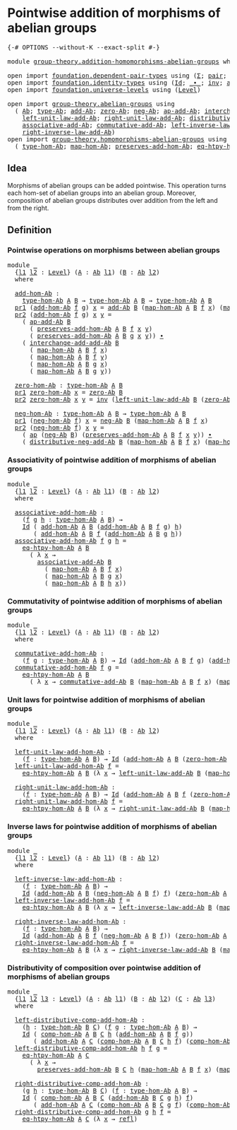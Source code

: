 # Pointwise addition of morphisms of abelian groups

<pre class="Agda"><a id="62" class="Symbol">{-#</a> <a id="66" class="Keyword">OPTIONS</a> <a id="74" class="Pragma">--without-K</a> <a id="86" class="Pragma">--exact-split</a> <a id="100" class="Symbol">#-}</a>

<a id="105" class="Keyword">module</a> <a id="112" href="group-theory.addition-homomorphisms-abelian-groups.html" class="Module">group-theory.addition-homomorphisms-abelian-groups</a> <a id="163" class="Keyword">where</a>

<a id="170" class="Keyword">open</a> <a id="175" class="Keyword">import</a> <a id="182" href="foundation.dependent-pair-types.html" class="Module">foundation.dependent-pair-types</a> <a id="214" class="Keyword">using</a> <a id="220" class="Symbol">(</a><a id="221" href="foundation-core.dependent-pair-types.html#502" class="Record">Σ</a><a id="222" class="Symbol">;</a> <a id="224" href="foundation-core.dependent-pair-types.html#575" class="InductiveConstructor">pair</a><a id="228" class="Symbol">;</a> <a id="230" href="foundation-core.dependent-pair-types.html#592" class="Field">pr1</a><a id="233" class="Symbol">;</a> <a id="235" href="foundation-core.dependent-pair-types.html#604" class="Field">pr2</a><a id="238" class="Symbol">)</a>
<a id="240" class="Keyword">open</a> <a id="245" class="Keyword">import</a> <a id="252" href="foundation.identity-types.html" class="Module">foundation.identity-types</a> <a id="278" class="Keyword">using</a> <a id="284" class="Symbol">(</a><a id="285" href="foundation-core.identity-types.html#1754" class="Datatype">Id</a><a id="287" class="Symbol">;</a> <a id="289" href="foundation-core.identity-types.html#2412" class="Function Operator">_∙_</a><a id="292" class="Symbol">;</a> <a id="294" href="foundation-core.identity-types.html#2716" class="Function">inv</a><a id="297" class="Symbol">;</a> <a id="299" href="foundation-core.identity-types.html#3990" class="Function">ap</a><a id="301" class="Symbol">;</a> <a id="303" href="foundation-core.identity-types.html#1807" class="InductiveConstructor">refl</a><a id="307" class="Symbol">)</a>
<a id="309" class="Keyword">open</a> <a id="314" class="Keyword">import</a> <a id="321" href="foundation.universe-levels.html" class="Module">foundation.universe-levels</a> <a id="348" class="Keyword">using</a> <a id="354" class="Symbol">(</a><a id="355" href="Agda.Primitive.html#597" class="Postulate">Level</a><a id="360" class="Symbol">)</a>

<a id="363" class="Keyword">open</a> <a id="368" class="Keyword">import</a> <a id="375" href="group-theory.abelian-groups.html" class="Module">group-theory.abelian-groups</a> <a id="403" class="Keyword">using</a>
  <a id="411" class="Symbol">(</a> <a id="413" href="group-theory.abelian-groups.html#2463" class="Function">Ab</a><a id="415" class="Symbol">;</a> <a id="417" href="group-theory.abelian-groups.html#2677" class="Function">type-Ab</a><a id="424" class="Symbol">;</a> <a id="426" href="group-theory.abelian-groups.html#3024" class="Function">add-Ab</a><a id="432" class="Symbol">;</a> <a id="434" href="group-theory.abelian-groups.html#3934" class="Function">zero-Ab</a><a id="441" class="Symbol">;</a> <a id="443" href="group-theory.abelian-groups.html#4572" class="Function">neg-Ab</a><a id="449" class="Symbol">;</a> <a id="451" href="group-theory.abelian-groups.html#3237" class="Function">ap-add-Ab</a><a id="460" class="Symbol">;</a> <a id="462" href="group-theory.abelian-groups.html#5153" class="Function">interchange-add-add-Ab</a><a id="484" class="Symbol">;</a>
    <a id="490" href="group-theory.abelian-groups.html#4108" class="Function">left-unit-law-add-Ab</a><a id="510" class="Symbol">;</a> <a id="512" href="group-theory.abelian-groups.html#4267" class="Function">right-unit-law-add-Ab</a><a id="533" class="Symbol">;</a> <a id="535" href="group-theory.abelian-groups.html#5467" class="Function">distributive-neg-add-Ab</a><a id="558" class="Symbol">;</a>
    <a id="564" href="group-theory.abelian-groups.html#3409" class="Function">associative-add-Ab</a><a id="582" class="Symbol">;</a> <a id="584" href="group-theory.abelian-groups.html#5022" class="Function">commutative-add-Ab</a><a id="602" class="Symbol">;</a> <a id="604" href="group-theory.abelian-groups.html#4665" class="Function">left-inverse-law-add-Ab</a><a id="627" class="Symbol">;</a>
    <a id="633" href="group-theory.abelian-groups.html#4842" class="Function">right-inverse-law-add-Ab</a><a id="657" class="Symbol">)</a>
<a id="659" class="Keyword">open</a> <a id="664" class="Keyword">import</a> <a id="671" href="group-theory.homomorphisms-abelian-groups.html" class="Module">group-theory.homomorphisms-abelian-groups</a> <a id="713" class="Keyword">using</a>
  <a id="721" class="Symbol">(</a> <a id="723" href="group-theory.homomorphisms-abelian-groups.html#1788" class="Function">type-hom-Ab</a><a id="734" class="Symbol">;</a> <a id="736" href="group-theory.homomorphisms-abelian-groups.html#1875" class="Function">map-hom-Ab</a><a id="746" class="Symbol">;</a> <a id="748" href="group-theory.homomorphisms-abelian-groups.html#1982" class="Function">preserves-add-hom-Ab</a><a id="768" class="Symbol">;</a> <a id="770" href="group-theory.homomorphisms-abelian-groups.html#3737" class="Function">eq-htpy-hom-Ab</a><a id="784" class="Symbol">;</a> <a id="786" href="group-theory.homomorphisms-abelian-groups.html#4326" class="Function">comp-hom-Ab</a><a id="797" class="Symbol">)</a>
</pre>
## Idea

Morphisms of abelian groups can be added pointwise. This operation turns each hom-set of abelian groups into an abelian group. Moreover, composition of abelian groups distributes over addition from the left and from the right.

## Definition

### Pointwise operations on morphisms between abelian groups

<pre class="Agda"><a id="1126" class="Keyword">module</a> <a id="1133" href="group-theory.addition-homomorphisms-abelian-groups.html#1133" class="Module">_</a>
  <a id="1137" class="Symbol">{</a><a id="1138" href="group-theory.addition-homomorphisms-abelian-groups.html#1138" class="Bound">l1</a> <a id="1141" href="group-theory.addition-homomorphisms-abelian-groups.html#1141" class="Bound">l2</a> <a id="1144" class="Symbol">:</a> <a id="1146" href="Agda.Primitive.html#597" class="Postulate">Level</a><a id="1151" class="Symbol">}</a> <a id="1153" class="Symbol">(</a><a id="1154" href="group-theory.addition-homomorphisms-abelian-groups.html#1154" class="Bound">A</a> <a id="1156" class="Symbol">:</a> <a id="1158" href="group-theory.abelian-groups.html#2463" class="Function">Ab</a> <a id="1161" href="group-theory.addition-homomorphisms-abelian-groups.html#1138" class="Bound">l1</a><a id="1163" class="Symbol">)</a> <a id="1165" class="Symbol">(</a><a id="1166" href="group-theory.addition-homomorphisms-abelian-groups.html#1166" class="Bound">B</a> <a id="1168" class="Symbol">:</a> <a id="1170" href="group-theory.abelian-groups.html#2463" class="Function">Ab</a> <a id="1173" href="group-theory.addition-homomorphisms-abelian-groups.html#1141" class="Bound">l2</a><a id="1175" class="Symbol">)</a>
  <a id="1179" class="Keyword">where</a>
  
  <a id="1190" href="group-theory.addition-homomorphisms-abelian-groups.html#1190" class="Function">add-hom-Ab</a> <a id="1201" class="Symbol">:</a>
    <a id="1207" href="group-theory.homomorphisms-abelian-groups.html#1788" class="Function">type-hom-Ab</a> <a id="1219" href="group-theory.addition-homomorphisms-abelian-groups.html#1154" class="Bound">A</a> <a id="1221" href="group-theory.addition-homomorphisms-abelian-groups.html#1166" class="Bound">B</a> <a id="1223" class="Symbol">→</a> <a id="1225" href="group-theory.homomorphisms-abelian-groups.html#1788" class="Function">type-hom-Ab</a> <a id="1237" href="group-theory.addition-homomorphisms-abelian-groups.html#1154" class="Bound">A</a> <a id="1239" href="group-theory.addition-homomorphisms-abelian-groups.html#1166" class="Bound">B</a> <a id="1241" class="Symbol">→</a> <a id="1243" href="group-theory.homomorphisms-abelian-groups.html#1788" class="Function">type-hom-Ab</a> <a id="1255" href="group-theory.addition-homomorphisms-abelian-groups.html#1154" class="Bound">A</a> <a id="1257" href="group-theory.addition-homomorphisms-abelian-groups.html#1166" class="Bound">B</a>
  <a id="1261" href="foundation-core.dependent-pair-types.html#592" class="Field">pr1</a> <a id="1265" class="Symbol">(</a><a id="1266" href="group-theory.addition-homomorphisms-abelian-groups.html#1190" class="Function">add-hom-Ab</a> <a id="1277" href="group-theory.addition-homomorphisms-abelian-groups.html#1277" class="Bound">f</a> <a id="1279" href="group-theory.addition-homomorphisms-abelian-groups.html#1279" class="Bound">g</a><a id="1280" class="Symbol">)</a> <a id="1282" href="group-theory.addition-homomorphisms-abelian-groups.html#1282" class="Bound">x</a> <a id="1284" class="Symbol">=</a> <a id="1286" href="group-theory.abelian-groups.html#3024" class="Function">add-Ab</a> <a id="1293" href="group-theory.addition-homomorphisms-abelian-groups.html#1166" class="Bound">B</a> <a id="1295" class="Symbol">(</a><a id="1296" href="group-theory.homomorphisms-abelian-groups.html#1875" class="Function">map-hom-Ab</a> <a id="1307" href="group-theory.addition-homomorphisms-abelian-groups.html#1154" class="Bound">A</a> <a id="1309" href="group-theory.addition-homomorphisms-abelian-groups.html#1166" class="Bound">B</a> <a id="1311" href="group-theory.addition-homomorphisms-abelian-groups.html#1277" class="Bound">f</a> <a id="1313" href="group-theory.addition-homomorphisms-abelian-groups.html#1282" class="Bound">x</a><a id="1314" class="Symbol">)</a> <a id="1316" class="Symbol">(</a><a id="1317" href="group-theory.homomorphisms-abelian-groups.html#1875" class="Function">map-hom-Ab</a> <a id="1328" href="group-theory.addition-homomorphisms-abelian-groups.html#1154" class="Bound">A</a> <a id="1330" href="group-theory.addition-homomorphisms-abelian-groups.html#1166" class="Bound">B</a> <a id="1332" href="group-theory.addition-homomorphisms-abelian-groups.html#1279" class="Bound">g</a> <a id="1334" href="group-theory.addition-homomorphisms-abelian-groups.html#1282" class="Bound">x</a><a id="1335" class="Symbol">)</a>
  <a id="1339" href="foundation-core.dependent-pair-types.html#604" class="Field">pr2</a> <a id="1343" class="Symbol">(</a><a id="1344" href="group-theory.addition-homomorphisms-abelian-groups.html#1190" class="Function">add-hom-Ab</a> <a id="1355" href="group-theory.addition-homomorphisms-abelian-groups.html#1355" class="Bound">f</a> <a id="1357" href="group-theory.addition-homomorphisms-abelian-groups.html#1357" class="Bound">g</a><a id="1358" class="Symbol">)</a> <a id="1360" href="group-theory.addition-homomorphisms-abelian-groups.html#1360" class="Bound">x</a> <a id="1362" href="group-theory.addition-homomorphisms-abelian-groups.html#1362" class="Bound">y</a> <a id="1364" class="Symbol">=</a>
    <a id="1370" class="Symbol">(</a> <a id="1372" href="group-theory.abelian-groups.html#3237" class="Function">ap-add-Ab</a> <a id="1382" href="group-theory.addition-homomorphisms-abelian-groups.html#1166" class="Bound">B</a>
      <a id="1390" class="Symbol">(</a> <a id="1392" href="group-theory.homomorphisms-abelian-groups.html#1982" class="Function">preserves-add-hom-Ab</a> <a id="1413" href="group-theory.addition-homomorphisms-abelian-groups.html#1154" class="Bound">A</a> <a id="1415" href="group-theory.addition-homomorphisms-abelian-groups.html#1166" class="Bound">B</a> <a id="1417" href="group-theory.addition-homomorphisms-abelian-groups.html#1355" class="Bound">f</a> <a id="1419" href="group-theory.addition-homomorphisms-abelian-groups.html#1360" class="Bound">x</a> <a id="1421" href="group-theory.addition-homomorphisms-abelian-groups.html#1362" class="Bound">y</a><a id="1422" class="Symbol">)</a>
      <a id="1430" class="Symbol">(</a> <a id="1432" href="group-theory.homomorphisms-abelian-groups.html#1982" class="Function">preserves-add-hom-Ab</a> <a id="1453" href="group-theory.addition-homomorphisms-abelian-groups.html#1154" class="Bound">A</a> <a id="1455" href="group-theory.addition-homomorphisms-abelian-groups.html#1166" class="Bound">B</a> <a id="1457" href="group-theory.addition-homomorphisms-abelian-groups.html#1357" class="Bound">g</a> <a id="1459" href="group-theory.addition-homomorphisms-abelian-groups.html#1360" class="Bound">x</a> <a id="1461" href="group-theory.addition-homomorphisms-abelian-groups.html#1362" class="Bound">y</a><a id="1462" class="Symbol">))</a> <a id="1465" href="foundation-core.identity-types.html#2412" class="Function Operator">∙</a>
    <a id="1471" class="Symbol">(</a> <a id="1473" href="group-theory.abelian-groups.html#5153" class="Function">interchange-add-add-Ab</a> <a id="1496" href="group-theory.addition-homomorphisms-abelian-groups.html#1166" class="Bound">B</a>
      <a id="1504" class="Symbol">(</a> <a id="1506" href="group-theory.homomorphisms-abelian-groups.html#1875" class="Function">map-hom-Ab</a> <a id="1517" href="group-theory.addition-homomorphisms-abelian-groups.html#1154" class="Bound">A</a> <a id="1519" href="group-theory.addition-homomorphisms-abelian-groups.html#1166" class="Bound">B</a> <a id="1521" href="group-theory.addition-homomorphisms-abelian-groups.html#1355" class="Bound">f</a> <a id="1523" href="group-theory.addition-homomorphisms-abelian-groups.html#1360" class="Bound">x</a><a id="1524" class="Symbol">)</a>
      <a id="1532" class="Symbol">(</a> <a id="1534" href="group-theory.homomorphisms-abelian-groups.html#1875" class="Function">map-hom-Ab</a> <a id="1545" href="group-theory.addition-homomorphisms-abelian-groups.html#1154" class="Bound">A</a> <a id="1547" href="group-theory.addition-homomorphisms-abelian-groups.html#1166" class="Bound">B</a> <a id="1549" href="group-theory.addition-homomorphisms-abelian-groups.html#1355" class="Bound">f</a> <a id="1551" href="group-theory.addition-homomorphisms-abelian-groups.html#1362" class="Bound">y</a><a id="1552" class="Symbol">)</a>
      <a id="1560" class="Symbol">(</a> <a id="1562" href="group-theory.homomorphisms-abelian-groups.html#1875" class="Function">map-hom-Ab</a> <a id="1573" href="group-theory.addition-homomorphisms-abelian-groups.html#1154" class="Bound">A</a> <a id="1575" href="group-theory.addition-homomorphisms-abelian-groups.html#1166" class="Bound">B</a> <a id="1577" href="group-theory.addition-homomorphisms-abelian-groups.html#1357" class="Bound">g</a> <a id="1579" href="group-theory.addition-homomorphisms-abelian-groups.html#1360" class="Bound">x</a><a id="1580" class="Symbol">)</a>
      <a id="1588" class="Symbol">(</a> <a id="1590" href="group-theory.homomorphisms-abelian-groups.html#1875" class="Function">map-hom-Ab</a> <a id="1601" href="group-theory.addition-homomorphisms-abelian-groups.html#1154" class="Bound">A</a> <a id="1603" href="group-theory.addition-homomorphisms-abelian-groups.html#1166" class="Bound">B</a> <a id="1605" href="group-theory.addition-homomorphisms-abelian-groups.html#1357" class="Bound">g</a> <a id="1607" href="group-theory.addition-homomorphisms-abelian-groups.html#1362" class="Bound">y</a><a id="1608" class="Symbol">))</a>

  <a id="1614" href="group-theory.addition-homomorphisms-abelian-groups.html#1614" class="Function">zero-hom-Ab</a> <a id="1626" class="Symbol">:</a> <a id="1628" href="group-theory.homomorphisms-abelian-groups.html#1788" class="Function">type-hom-Ab</a> <a id="1640" href="group-theory.addition-homomorphisms-abelian-groups.html#1154" class="Bound">A</a> <a id="1642" href="group-theory.addition-homomorphisms-abelian-groups.html#1166" class="Bound">B</a>
  <a id="1646" href="foundation-core.dependent-pair-types.html#592" class="Field">pr1</a> <a id="1650" href="group-theory.addition-homomorphisms-abelian-groups.html#1614" class="Function">zero-hom-Ab</a> <a id="1662" href="group-theory.addition-homomorphisms-abelian-groups.html#1662" class="Bound">x</a> <a id="1664" class="Symbol">=</a> <a id="1666" href="group-theory.abelian-groups.html#3934" class="Function">zero-Ab</a> <a id="1674" href="group-theory.addition-homomorphisms-abelian-groups.html#1166" class="Bound">B</a>
  <a id="1678" href="foundation-core.dependent-pair-types.html#604" class="Field">pr2</a> <a id="1682" href="group-theory.addition-homomorphisms-abelian-groups.html#1614" class="Function">zero-hom-Ab</a> <a id="1694" href="group-theory.addition-homomorphisms-abelian-groups.html#1694" class="Bound">x</a> <a id="1696" href="group-theory.addition-homomorphisms-abelian-groups.html#1696" class="Bound">y</a> <a id="1698" class="Symbol">=</a> <a id="1700" href="foundation-core.identity-types.html#2716" class="Function">inv</a> <a id="1704" class="Symbol">(</a><a id="1705" href="group-theory.abelian-groups.html#4108" class="Function">left-unit-law-add-Ab</a> <a id="1726" href="group-theory.addition-homomorphisms-abelian-groups.html#1166" class="Bound">B</a> <a id="1728" class="Symbol">(</a><a id="1729" href="group-theory.abelian-groups.html#3934" class="Function">zero-Ab</a> <a id="1737" href="group-theory.addition-homomorphisms-abelian-groups.html#1166" class="Bound">B</a><a id="1738" class="Symbol">))</a>

  <a id="1744" href="group-theory.addition-homomorphisms-abelian-groups.html#1744" class="Function">neg-hom-Ab</a> <a id="1755" class="Symbol">:</a> <a id="1757" href="group-theory.homomorphisms-abelian-groups.html#1788" class="Function">type-hom-Ab</a> <a id="1769" href="group-theory.addition-homomorphisms-abelian-groups.html#1154" class="Bound">A</a> <a id="1771" href="group-theory.addition-homomorphisms-abelian-groups.html#1166" class="Bound">B</a> <a id="1773" class="Symbol">→</a> <a id="1775" href="group-theory.homomorphisms-abelian-groups.html#1788" class="Function">type-hom-Ab</a> <a id="1787" href="group-theory.addition-homomorphisms-abelian-groups.html#1154" class="Bound">A</a> <a id="1789" href="group-theory.addition-homomorphisms-abelian-groups.html#1166" class="Bound">B</a>
  <a id="1793" href="foundation-core.dependent-pair-types.html#592" class="Field">pr1</a> <a id="1797" class="Symbol">(</a><a id="1798" href="group-theory.addition-homomorphisms-abelian-groups.html#1744" class="Function">neg-hom-Ab</a> <a id="1809" href="group-theory.addition-homomorphisms-abelian-groups.html#1809" class="Bound">f</a><a id="1810" class="Symbol">)</a> <a id="1812" href="group-theory.addition-homomorphisms-abelian-groups.html#1812" class="Bound">x</a> <a id="1814" class="Symbol">=</a> <a id="1816" href="group-theory.abelian-groups.html#4572" class="Function">neg-Ab</a> <a id="1823" href="group-theory.addition-homomorphisms-abelian-groups.html#1166" class="Bound">B</a> <a id="1825" class="Symbol">(</a><a id="1826" href="group-theory.homomorphisms-abelian-groups.html#1875" class="Function">map-hom-Ab</a> <a id="1837" href="group-theory.addition-homomorphisms-abelian-groups.html#1154" class="Bound">A</a> <a id="1839" href="group-theory.addition-homomorphisms-abelian-groups.html#1166" class="Bound">B</a> <a id="1841" href="group-theory.addition-homomorphisms-abelian-groups.html#1809" class="Bound">f</a> <a id="1843" href="group-theory.addition-homomorphisms-abelian-groups.html#1812" class="Bound">x</a><a id="1844" class="Symbol">)</a>
  <a id="1848" href="foundation-core.dependent-pair-types.html#604" class="Field">pr2</a> <a id="1852" class="Symbol">(</a><a id="1853" href="group-theory.addition-homomorphisms-abelian-groups.html#1744" class="Function">neg-hom-Ab</a> <a id="1864" href="group-theory.addition-homomorphisms-abelian-groups.html#1864" class="Bound">f</a><a id="1865" class="Symbol">)</a> <a id="1867" href="group-theory.addition-homomorphisms-abelian-groups.html#1867" class="Bound">x</a> <a id="1869" href="group-theory.addition-homomorphisms-abelian-groups.html#1869" class="Bound">y</a> <a id="1871" class="Symbol">=</a>
    <a id="1877" class="Symbol">(</a> <a id="1879" href="foundation-core.identity-types.html#3990" class="Function">ap</a> <a id="1882" class="Symbol">(</a><a id="1883" href="group-theory.abelian-groups.html#4572" class="Function">neg-Ab</a> <a id="1890" href="group-theory.addition-homomorphisms-abelian-groups.html#1166" class="Bound">B</a><a id="1891" class="Symbol">)</a> <a id="1893" class="Symbol">(</a><a id="1894" href="group-theory.homomorphisms-abelian-groups.html#1982" class="Function">preserves-add-hom-Ab</a> <a id="1915" href="group-theory.addition-homomorphisms-abelian-groups.html#1154" class="Bound">A</a> <a id="1917" href="group-theory.addition-homomorphisms-abelian-groups.html#1166" class="Bound">B</a> <a id="1919" href="group-theory.addition-homomorphisms-abelian-groups.html#1864" class="Bound">f</a> <a id="1921" href="group-theory.addition-homomorphisms-abelian-groups.html#1867" class="Bound">x</a> <a id="1923" href="group-theory.addition-homomorphisms-abelian-groups.html#1869" class="Bound">y</a><a id="1924" class="Symbol">))</a> <a id="1927" href="foundation-core.identity-types.html#2412" class="Function Operator">∙</a>
    <a id="1933" class="Symbol">(</a> <a id="1935" href="group-theory.abelian-groups.html#5467" class="Function">distributive-neg-add-Ab</a> <a id="1959" href="group-theory.addition-homomorphisms-abelian-groups.html#1166" class="Bound">B</a> <a id="1961" class="Symbol">(</a><a id="1962" href="group-theory.homomorphisms-abelian-groups.html#1875" class="Function">map-hom-Ab</a> <a id="1973" href="group-theory.addition-homomorphisms-abelian-groups.html#1154" class="Bound">A</a> <a id="1975" href="group-theory.addition-homomorphisms-abelian-groups.html#1166" class="Bound">B</a> <a id="1977" href="group-theory.addition-homomorphisms-abelian-groups.html#1864" class="Bound">f</a> <a id="1979" href="group-theory.addition-homomorphisms-abelian-groups.html#1867" class="Bound">x</a><a id="1980" class="Symbol">)</a> <a id="1982" class="Symbol">(</a><a id="1983" href="group-theory.homomorphisms-abelian-groups.html#1875" class="Function">map-hom-Ab</a> <a id="1994" href="group-theory.addition-homomorphisms-abelian-groups.html#1154" class="Bound">A</a> <a id="1996" href="group-theory.addition-homomorphisms-abelian-groups.html#1166" class="Bound">B</a> <a id="1998" href="group-theory.addition-homomorphisms-abelian-groups.html#1864" class="Bound">f</a> <a id="2000" href="group-theory.addition-homomorphisms-abelian-groups.html#1869" class="Bound">y</a><a id="2001" class="Symbol">))</a>
</pre>
### Associativity of pointwise addition of morphisms of abelian groups

<pre class="Agda"><a id="2089" class="Keyword">module</a> <a id="2096" href="group-theory.addition-homomorphisms-abelian-groups.html#2096" class="Module">_</a>
  <a id="2100" class="Symbol">{</a><a id="2101" href="group-theory.addition-homomorphisms-abelian-groups.html#2101" class="Bound">l1</a> <a id="2104" href="group-theory.addition-homomorphisms-abelian-groups.html#2104" class="Bound">l2</a> <a id="2107" class="Symbol">:</a> <a id="2109" href="Agda.Primitive.html#597" class="Postulate">Level</a><a id="2114" class="Symbol">}</a> <a id="2116" class="Symbol">(</a><a id="2117" href="group-theory.addition-homomorphisms-abelian-groups.html#2117" class="Bound">A</a> <a id="2119" class="Symbol">:</a> <a id="2121" href="group-theory.abelian-groups.html#2463" class="Function">Ab</a> <a id="2124" href="group-theory.addition-homomorphisms-abelian-groups.html#2101" class="Bound">l1</a><a id="2126" class="Symbol">)</a> <a id="2128" class="Symbol">(</a><a id="2129" href="group-theory.addition-homomorphisms-abelian-groups.html#2129" class="Bound">B</a> <a id="2131" class="Symbol">:</a> <a id="2133" href="group-theory.abelian-groups.html#2463" class="Function">Ab</a> <a id="2136" href="group-theory.addition-homomorphisms-abelian-groups.html#2104" class="Bound">l2</a><a id="2138" class="Symbol">)</a>
  <a id="2142" class="Keyword">where</a>
  
  <a id="2153" href="group-theory.addition-homomorphisms-abelian-groups.html#2153" class="Function">associative-add-hom-Ab</a> <a id="2176" class="Symbol">:</a>
    <a id="2182" class="Symbol">(</a><a id="2183" href="group-theory.addition-homomorphisms-abelian-groups.html#2183" class="Bound">f</a> <a id="2185" href="group-theory.addition-homomorphisms-abelian-groups.html#2185" class="Bound">g</a> <a id="2187" href="group-theory.addition-homomorphisms-abelian-groups.html#2187" class="Bound">h</a> <a id="2189" class="Symbol">:</a> <a id="2191" href="group-theory.homomorphisms-abelian-groups.html#1788" class="Function">type-hom-Ab</a> <a id="2203" href="group-theory.addition-homomorphisms-abelian-groups.html#2117" class="Bound">A</a> <a id="2205" href="group-theory.addition-homomorphisms-abelian-groups.html#2129" class="Bound">B</a><a id="2206" class="Symbol">)</a> <a id="2208" class="Symbol">→</a>
    <a id="2214" href="foundation-core.identity-types.html#1754" class="Datatype">Id</a> <a id="2217" class="Symbol">(</a> <a id="2219" href="group-theory.addition-homomorphisms-abelian-groups.html#1190" class="Function">add-hom-Ab</a> <a id="2230" href="group-theory.addition-homomorphisms-abelian-groups.html#2117" class="Bound">A</a> <a id="2232" href="group-theory.addition-homomorphisms-abelian-groups.html#2129" class="Bound">B</a> <a id="2234" class="Symbol">(</a><a id="2235" href="group-theory.addition-homomorphisms-abelian-groups.html#1190" class="Function">add-hom-Ab</a> <a id="2246" href="group-theory.addition-homomorphisms-abelian-groups.html#2117" class="Bound">A</a> <a id="2248" href="group-theory.addition-homomorphisms-abelian-groups.html#2129" class="Bound">B</a> <a id="2250" href="group-theory.addition-homomorphisms-abelian-groups.html#2183" class="Bound">f</a> <a id="2252" href="group-theory.addition-homomorphisms-abelian-groups.html#2185" class="Bound">g</a><a id="2253" class="Symbol">)</a> <a id="2255" href="group-theory.addition-homomorphisms-abelian-groups.html#2187" class="Bound">h</a><a id="2256" class="Symbol">)</a>
       <a id="2265" class="Symbol">(</a> <a id="2267" href="group-theory.addition-homomorphisms-abelian-groups.html#1190" class="Function">add-hom-Ab</a> <a id="2278" href="group-theory.addition-homomorphisms-abelian-groups.html#2117" class="Bound">A</a> <a id="2280" href="group-theory.addition-homomorphisms-abelian-groups.html#2129" class="Bound">B</a> <a id="2282" href="group-theory.addition-homomorphisms-abelian-groups.html#2183" class="Bound">f</a> <a id="2284" class="Symbol">(</a><a id="2285" href="group-theory.addition-homomorphisms-abelian-groups.html#1190" class="Function">add-hom-Ab</a> <a id="2296" href="group-theory.addition-homomorphisms-abelian-groups.html#2117" class="Bound">A</a> <a id="2298" href="group-theory.addition-homomorphisms-abelian-groups.html#2129" class="Bound">B</a> <a id="2300" href="group-theory.addition-homomorphisms-abelian-groups.html#2185" class="Bound">g</a> <a id="2302" href="group-theory.addition-homomorphisms-abelian-groups.html#2187" class="Bound">h</a><a id="2303" class="Symbol">))</a>
  <a id="2308" href="group-theory.addition-homomorphisms-abelian-groups.html#2153" class="Function">associative-add-hom-Ab</a> <a id="2331" href="group-theory.addition-homomorphisms-abelian-groups.html#2331" class="Bound">f</a> <a id="2333" href="group-theory.addition-homomorphisms-abelian-groups.html#2333" class="Bound">g</a> <a id="2335" href="group-theory.addition-homomorphisms-abelian-groups.html#2335" class="Bound">h</a> <a id="2337" class="Symbol">=</a>
    <a id="2343" href="group-theory.homomorphisms-abelian-groups.html#3737" class="Function">eq-htpy-hom-Ab</a> <a id="2358" href="group-theory.addition-homomorphisms-abelian-groups.html#2117" class="Bound">A</a> <a id="2360" href="group-theory.addition-homomorphisms-abelian-groups.html#2129" class="Bound">B</a>
      <a id="2368" class="Symbol">(</a> <a id="2370" class="Symbol">λ</a> <a id="2372" href="group-theory.addition-homomorphisms-abelian-groups.html#2372" class="Bound">x</a> <a id="2374" class="Symbol">→</a>
        <a id="2384" href="group-theory.abelian-groups.html#3409" class="Function">associative-add-Ab</a> <a id="2403" href="group-theory.addition-homomorphisms-abelian-groups.html#2129" class="Bound">B</a>
          <a id="2415" class="Symbol">(</a> <a id="2417" href="group-theory.homomorphisms-abelian-groups.html#1875" class="Function">map-hom-Ab</a> <a id="2428" href="group-theory.addition-homomorphisms-abelian-groups.html#2117" class="Bound">A</a> <a id="2430" href="group-theory.addition-homomorphisms-abelian-groups.html#2129" class="Bound">B</a> <a id="2432" href="group-theory.addition-homomorphisms-abelian-groups.html#2331" class="Bound">f</a> <a id="2434" href="group-theory.addition-homomorphisms-abelian-groups.html#2372" class="Bound">x</a><a id="2435" class="Symbol">)</a>
          <a id="2447" class="Symbol">(</a> <a id="2449" href="group-theory.homomorphisms-abelian-groups.html#1875" class="Function">map-hom-Ab</a> <a id="2460" href="group-theory.addition-homomorphisms-abelian-groups.html#2117" class="Bound">A</a> <a id="2462" href="group-theory.addition-homomorphisms-abelian-groups.html#2129" class="Bound">B</a> <a id="2464" href="group-theory.addition-homomorphisms-abelian-groups.html#2333" class="Bound">g</a> <a id="2466" href="group-theory.addition-homomorphisms-abelian-groups.html#2372" class="Bound">x</a><a id="2467" class="Symbol">)</a>
          <a id="2479" class="Symbol">(</a> <a id="2481" href="group-theory.homomorphisms-abelian-groups.html#1875" class="Function">map-hom-Ab</a> <a id="2492" href="group-theory.addition-homomorphisms-abelian-groups.html#2117" class="Bound">A</a> <a id="2494" href="group-theory.addition-homomorphisms-abelian-groups.html#2129" class="Bound">B</a> <a id="2496" href="group-theory.addition-homomorphisms-abelian-groups.html#2335" class="Bound">h</a> <a id="2498" href="group-theory.addition-homomorphisms-abelian-groups.html#2372" class="Bound">x</a><a id="2499" class="Symbol">))</a>
</pre>
### Commutativity of pointwise addition of morphisms of abelian groups

<pre class="Agda"><a id="2587" class="Keyword">module</a> <a id="2594" href="group-theory.addition-homomorphisms-abelian-groups.html#2594" class="Module">_</a>
  <a id="2598" class="Symbol">{</a><a id="2599" href="group-theory.addition-homomorphisms-abelian-groups.html#2599" class="Bound">l1</a> <a id="2602" href="group-theory.addition-homomorphisms-abelian-groups.html#2602" class="Bound">l2</a> <a id="2605" class="Symbol">:</a> <a id="2607" href="Agda.Primitive.html#597" class="Postulate">Level</a><a id="2612" class="Symbol">}</a> <a id="2614" class="Symbol">(</a><a id="2615" href="group-theory.addition-homomorphisms-abelian-groups.html#2615" class="Bound">A</a> <a id="2617" class="Symbol">:</a> <a id="2619" href="group-theory.abelian-groups.html#2463" class="Function">Ab</a> <a id="2622" href="group-theory.addition-homomorphisms-abelian-groups.html#2599" class="Bound">l1</a><a id="2624" class="Symbol">)</a> <a id="2626" class="Symbol">(</a><a id="2627" href="group-theory.addition-homomorphisms-abelian-groups.html#2627" class="Bound">B</a> <a id="2629" class="Symbol">:</a> <a id="2631" href="group-theory.abelian-groups.html#2463" class="Function">Ab</a> <a id="2634" href="group-theory.addition-homomorphisms-abelian-groups.html#2602" class="Bound">l2</a><a id="2636" class="Symbol">)</a>
  <a id="2640" class="Keyword">where</a>

  <a id="2649" href="group-theory.addition-homomorphisms-abelian-groups.html#2649" class="Function">commutative-add-hom-Ab</a> <a id="2672" class="Symbol">:</a>
    <a id="2678" class="Symbol">(</a><a id="2679" href="group-theory.addition-homomorphisms-abelian-groups.html#2679" class="Bound">f</a> <a id="2681" href="group-theory.addition-homomorphisms-abelian-groups.html#2681" class="Bound">g</a> <a id="2683" class="Symbol">:</a> <a id="2685" href="group-theory.homomorphisms-abelian-groups.html#1788" class="Function">type-hom-Ab</a> <a id="2697" href="group-theory.addition-homomorphisms-abelian-groups.html#2615" class="Bound">A</a> <a id="2699" href="group-theory.addition-homomorphisms-abelian-groups.html#2627" class="Bound">B</a><a id="2700" class="Symbol">)</a> <a id="2702" class="Symbol">→</a> <a id="2704" href="foundation-core.identity-types.html#1754" class="Datatype">Id</a> <a id="2707" class="Symbol">(</a><a id="2708" href="group-theory.addition-homomorphisms-abelian-groups.html#1190" class="Function">add-hom-Ab</a> <a id="2719" href="group-theory.addition-homomorphisms-abelian-groups.html#2615" class="Bound">A</a> <a id="2721" href="group-theory.addition-homomorphisms-abelian-groups.html#2627" class="Bound">B</a> <a id="2723" href="group-theory.addition-homomorphisms-abelian-groups.html#2679" class="Bound">f</a> <a id="2725" href="group-theory.addition-homomorphisms-abelian-groups.html#2681" class="Bound">g</a><a id="2726" class="Symbol">)</a> <a id="2728" class="Symbol">(</a><a id="2729" href="group-theory.addition-homomorphisms-abelian-groups.html#1190" class="Function">add-hom-Ab</a> <a id="2740" href="group-theory.addition-homomorphisms-abelian-groups.html#2615" class="Bound">A</a> <a id="2742" href="group-theory.addition-homomorphisms-abelian-groups.html#2627" class="Bound">B</a> <a id="2744" href="group-theory.addition-homomorphisms-abelian-groups.html#2681" class="Bound">g</a> <a id="2746" href="group-theory.addition-homomorphisms-abelian-groups.html#2679" class="Bound">f</a><a id="2747" class="Symbol">)</a>
  <a id="2751" href="group-theory.addition-homomorphisms-abelian-groups.html#2649" class="Function">commutative-add-hom-Ab</a> <a id="2774" href="group-theory.addition-homomorphisms-abelian-groups.html#2774" class="Bound">f</a> <a id="2776" href="group-theory.addition-homomorphisms-abelian-groups.html#2776" class="Bound">g</a> <a id="2778" class="Symbol">=</a>
    <a id="2784" href="group-theory.homomorphisms-abelian-groups.html#3737" class="Function">eq-htpy-hom-Ab</a> <a id="2799" href="group-theory.addition-homomorphisms-abelian-groups.html#2615" class="Bound">A</a> <a id="2801" href="group-theory.addition-homomorphisms-abelian-groups.html#2627" class="Bound">B</a>
      <a id="2809" class="Symbol">(</a> <a id="2811" class="Symbol">λ</a> <a id="2813" href="group-theory.addition-homomorphisms-abelian-groups.html#2813" class="Bound">x</a> <a id="2815" class="Symbol">→</a> <a id="2817" href="group-theory.abelian-groups.html#5022" class="Function">commutative-add-Ab</a> <a id="2836" href="group-theory.addition-homomorphisms-abelian-groups.html#2627" class="Bound">B</a> <a id="2838" class="Symbol">(</a><a id="2839" href="group-theory.homomorphisms-abelian-groups.html#1875" class="Function">map-hom-Ab</a> <a id="2850" href="group-theory.addition-homomorphisms-abelian-groups.html#2615" class="Bound">A</a> <a id="2852" href="group-theory.addition-homomorphisms-abelian-groups.html#2627" class="Bound">B</a> <a id="2854" href="group-theory.addition-homomorphisms-abelian-groups.html#2774" class="Bound">f</a> <a id="2856" href="group-theory.addition-homomorphisms-abelian-groups.html#2813" class="Bound">x</a><a id="2857" class="Symbol">)</a> <a id="2859" class="Symbol">(</a><a id="2860" href="group-theory.homomorphisms-abelian-groups.html#1875" class="Function">map-hom-Ab</a> <a id="2871" href="group-theory.addition-homomorphisms-abelian-groups.html#2615" class="Bound">A</a> <a id="2873" href="group-theory.addition-homomorphisms-abelian-groups.html#2627" class="Bound">B</a> <a id="2875" href="group-theory.addition-homomorphisms-abelian-groups.html#2776" class="Bound">g</a> <a id="2877" href="group-theory.addition-homomorphisms-abelian-groups.html#2813" class="Bound">x</a><a id="2878" class="Symbol">))</a>
</pre>
### Unit laws for pointwise addition of morphisms of abelian groups

<pre class="Agda"><a id="2963" class="Keyword">module</a> <a id="2970" href="group-theory.addition-homomorphisms-abelian-groups.html#2970" class="Module">_</a>
  <a id="2974" class="Symbol">{</a><a id="2975" href="group-theory.addition-homomorphisms-abelian-groups.html#2975" class="Bound">l1</a> <a id="2978" href="group-theory.addition-homomorphisms-abelian-groups.html#2978" class="Bound">l2</a> <a id="2981" class="Symbol">:</a> <a id="2983" href="Agda.Primitive.html#597" class="Postulate">Level</a><a id="2988" class="Symbol">}</a> <a id="2990" class="Symbol">(</a><a id="2991" href="group-theory.addition-homomorphisms-abelian-groups.html#2991" class="Bound">A</a> <a id="2993" class="Symbol">:</a> <a id="2995" href="group-theory.abelian-groups.html#2463" class="Function">Ab</a> <a id="2998" href="group-theory.addition-homomorphisms-abelian-groups.html#2975" class="Bound">l1</a><a id="3000" class="Symbol">)</a> <a id="3002" class="Symbol">(</a><a id="3003" href="group-theory.addition-homomorphisms-abelian-groups.html#3003" class="Bound">B</a> <a id="3005" class="Symbol">:</a> <a id="3007" href="group-theory.abelian-groups.html#2463" class="Function">Ab</a> <a id="3010" href="group-theory.addition-homomorphisms-abelian-groups.html#2978" class="Bound">l2</a><a id="3012" class="Symbol">)</a>
  <a id="3016" class="Keyword">where</a>

  <a id="3025" href="group-theory.addition-homomorphisms-abelian-groups.html#3025" class="Function">left-unit-law-add-hom-Ab</a> <a id="3050" class="Symbol">:</a>
    <a id="3056" class="Symbol">(</a><a id="3057" href="group-theory.addition-homomorphisms-abelian-groups.html#3057" class="Bound">f</a> <a id="3059" class="Symbol">:</a> <a id="3061" href="group-theory.homomorphisms-abelian-groups.html#1788" class="Function">type-hom-Ab</a> <a id="3073" href="group-theory.addition-homomorphisms-abelian-groups.html#2991" class="Bound">A</a> <a id="3075" href="group-theory.addition-homomorphisms-abelian-groups.html#3003" class="Bound">B</a><a id="3076" class="Symbol">)</a> <a id="3078" class="Symbol">→</a> <a id="3080" href="foundation-core.identity-types.html#1754" class="Datatype">Id</a> <a id="3083" class="Symbol">(</a><a id="3084" href="group-theory.addition-homomorphisms-abelian-groups.html#1190" class="Function">add-hom-Ab</a> <a id="3095" href="group-theory.addition-homomorphisms-abelian-groups.html#2991" class="Bound">A</a> <a id="3097" href="group-theory.addition-homomorphisms-abelian-groups.html#3003" class="Bound">B</a> <a id="3099" class="Symbol">(</a><a id="3100" href="group-theory.addition-homomorphisms-abelian-groups.html#1614" class="Function">zero-hom-Ab</a> <a id="3112" href="group-theory.addition-homomorphisms-abelian-groups.html#2991" class="Bound">A</a> <a id="3114" href="group-theory.addition-homomorphisms-abelian-groups.html#3003" class="Bound">B</a><a id="3115" class="Symbol">)</a> <a id="3117" href="group-theory.addition-homomorphisms-abelian-groups.html#3057" class="Bound">f</a><a id="3118" class="Symbol">)</a> <a id="3120" href="group-theory.addition-homomorphisms-abelian-groups.html#3057" class="Bound">f</a>
  <a id="3124" href="group-theory.addition-homomorphisms-abelian-groups.html#3025" class="Function">left-unit-law-add-hom-Ab</a> <a id="3149" href="group-theory.addition-homomorphisms-abelian-groups.html#3149" class="Bound">f</a> <a id="3151" class="Symbol">=</a>
    <a id="3157" href="group-theory.homomorphisms-abelian-groups.html#3737" class="Function">eq-htpy-hom-Ab</a> <a id="3172" href="group-theory.addition-homomorphisms-abelian-groups.html#2991" class="Bound">A</a> <a id="3174" href="group-theory.addition-homomorphisms-abelian-groups.html#3003" class="Bound">B</a> <a id="3176" class="Symbol">(λ</a> <a id="3179" href="group-theory.addition-homomorphisms-abelian-groups.html#3179" class="Bound">x</a> <a id="3181" class="Symbol">→</a> <a id="3183" href="group-theory.abelian-groups.html#4108" class="Function">left-unit-law-add-Ab</a> <a id="3204" href="group-theory.addition-homomorphisms-abelian-groups.html#3003" class="Bound">B</a> <a id="3206" class="Symbol">(</a><a id="3207" href="group-theory.homomorphisms-abelian-groups.html#1875" class="Function">map-hom-Ab</a> <a id="3218" href="group-theory.addition-homomorphisms-abelian-groups.html#2991" class="Bound">A</a> <a id="3220" href="group-theory.addition-homomorphisms-abelian-groups.html#3003" class="Bound">B</a> <a id="3222" href="group-theory.addition-homomorphisms-abelian-groups.html#3149" class="Bound">f</a> <a id="3224" href="group-theory.addition-homomorphisms-abelian-groups.html#3179" class="Bound">x</a><a id="3225" class="Symbol">))</a>

  <a id="3231" href="group-theory.addition-homomorphisms-abelian-groups.html#3231" class="Function">right-unit-law-add-hom-Ab</a> <a id="3257" class="Symbol">:</a>
    <a id="3263" class="Symbol">(</a><a id="3264" href="group-theory.addition-homomorphisms-abelian-groups.html#3264" class="Bound">f</a> <a id="3266" class="Symbol">:</a> <a id="3268" href="group-theory.homomorphisms-abelian-groups.html#1788" class="Function">type-hom-Ab</a> <a id="3280" href="group-theory.addition-homomorphisms-abelian-groups.html#2991" class="Bound">A</a> <a id="3282" href="group-theory.addition-homomorphisms-abelian-groups.html#3003" class="Bound">B</a><a id="3283" class="Symbol">)</a> <a id="3285" class="Symbol">→</a> <a id="3287" href="foundation-core.identity-types.html#1754" class="Datatype">Id</a> <a id="3290" class="Symbol">(</a><a id="3291" href="group-theory.addition-homomorphisms-abelian-groups.html#1190" class="Function">add-hom-Ab</a> <a id="3302" href="group-theory.addition-homomorphisms-abelian-groups.html#2991" class="Bound">A</a> <a id="3304" href="group-theory.addition-homomorphisms-abelian-groups.html#3003" class="Bound">B</a> <a id="3306" href="group-theory.addition-homomorphisms-abelian-groups.html#3264" class="Bound">f</a> <a id="3308" class="Symbol">(</a><a id="3309" href="group-theory.addition-homomorphisms-abelian-groups.html#1614" class="Function">zero-hom-Ab</a> <a id="3321" href="group-theory.addition-homomorphisms-abelian-groups.html#2991" class="Bound">A</a> <a id="3323" href="group-theory.addition-homomorphisms-abelian-groups.html#3003" class="Bound">B</a><a id="3324" class="Symbol">))</a> <a id="3327" href="group-theory.addition-homomorphisms-abelian-groups.html#3264" class="Bound">f</a>
  <a id="3331" href="group-theory.addition-homomorphisms-abelian-groups.html#3231" class="Function">right-unit-law-add-hom-Ab</a> <a id="3357" href="group-theory.addition-homomorphisms-abelian-groups.html#3357" class="Bound">f</a> <a id="3359" class="Symbol">=</a>
    <a id="3365" href="group-theory.homomorphisms-abelian-groups.html#3737" class="Function">eq-htpy-hom-Ab</a> <a id="3380" href="group-theory.addition-homomorphisms-abelian-groups.html#2991" class="Bound">A</a> <a id="3382" href="group-theory.addition-homomorphisms-abelian-groups.html#3003" class="Bound">B</a> <a id="3384" class="Symbol">(λ</a> <a id="3387" href="group-theory.addition-homomorphisms-abelian-groups.html#3387" class="Bound">x</a> <a id="3389" class="Symbol">→</a> <a id="3391" href="group-theory.abelian-groups.html#4267" class="Function">right-unit-law-add-Ab</a> <a id="3413" href="group-theory.addition-homomorphisms-abelian-groups.html#3003" class="Bound">B</a> <a id="3415" class="Symbol">(</a><a id="3416" href="group-theory.homomorphisms-abelian-groups.html#1875" class="Function">map-hom-Ab</a> <a id="3427" href="group-theory.addition-homomorphisms-abelian-groups.html#2991" class="Bound">A</a> <a id="3429" href="group-theory.addition-homomorphisms-abelian-groups.html#3003" class="Bound">B</a> <a id="3431" href="group-theory.addition-homomorphisms-abelian-groups.html#3357" class="Bound">f</a> <a id="3433" href="group-theory.addition-homomorphisms-abelian-groups.html#3387" class="Bound">x</a><a id="3434" class="Symbol">))</a>
</pre>
### Inverse laws for pointwise addition of morphisms of abelian groups

<pre class="Agda"><a id="3522" class="Keyword">module</a> <a id="3529" href="group-theory.addition-homomorphisms-abelian-groups.html#3529" class="Module">_</a>
  <a id="3533" class="Symbol">{</a><a id="3534" href="group-theory.addition-homomorphisms-abelian-groups.html#3534" class="Bound">l1</a> <a id="3537" href="group-theory.addition-homomorphisms-abelian-groups.html#3537" class="Bound">l2</a> <a id="3540" class="Symbol">:</a> <a id="3542" href="Agda.Primitive.html#597" class="Postulate">Level</a><a id="3547" class="Symbol">}</a> <a id="3549" class="Symbol">(</a><a id="3550" href="group-theory.addition-homomorphisms-abelian-groups.html#3550" class="Bound">A</a> <a id="3552" class="Symbol">:</a> <a id="3554" href="group-theory.abelian-groups.html#2463" class="Function">Ab</a> <a id="3557" href="group-theory.addition-homomorphisms-abelian-groups.html#3534" class="Bound">l1</a><a id="3559" class="Symbol">)</a> <a id="3561" class="Symbol">(</a><a id="3562" href="group-theory.addition-homomorphisms-abelian-groups.html#3562" class="Bound">B</a> <a id="3564" class="Symbol">:</a> <a id="3566" href="group-theory.abelian-groups.html#2463" class="Function">Ab</a> <a id="3569" href="group-theory.addition-homomorphisms-abelian-groups.html#3537" class="Bound">l2</a><a id="3571" class="Symbol">)</a>
  <a id="3575" class="Keyword">where</a>

  <a id="3584" href="group-theory.addition-homomorphisms-abelian-groups.html#3584" class="Function">left-inverse-law-add-hom-Ab</a> <a id="3612" class="Symbol">:</a>
    <a id="3618" class="Symbol">(</a><a id="3619" href="group-theory.addition-homomorphisms-abelian-groups.html#3619" class="Bound">f</a> <a id="3621" class="Symbol">:</a> <a id="3623" href="group-theory.homomorphisms-abelian-groups.html#1788" class="Function">type-hom-Ab</a> <a id="3635" href="group-theory.addition-homomorphisms-abelian-groups.html#3550" class="Bound">A</a> <a id="3637" href="group-theory.addition-homomorphisms-abelian-groups.html#3562" class="Bound">B</a><a id="3638" class="Symbol">)</a> <a id="3640" class="Symbol">→</a>
    <a id="3646" href="foundation-core.identity-types.html#1754" class="Datatype">Id</a> <a id="3649" class="Symbol">(</a><a id="3650" href="group-theory.addition-homomorphisms-abelian-groups.html#1190" class="Function">add-hom-Ab</a> <a id="3661" href="group-theory.addition-homomorphisms-abelian-groups.html#3550" class="Bound">A</a> <a id="3663" href="group-theory.addition-homomorphisms-abelian-groups.html#3562" class="Bound">B</a> <a id="3665" class="Symbol">(</a><a id="3666" href="group-theory.addition-homomorphisms-abelian-groups.html#1744" class="Function">neg-hom-Ab</a> <a id="3677" href="group-theory.addition-homomorphisms-abelian-groups.html#3550" class="Bound">A</a> <a id="3679" href="group-theory.addition-homomorphisms-abelian-groups.html#3562" class="Bound">B</a> <a id="3681" href="group-theory.addition-homomorphisms-abelian-groups.html#3619" class="Bound">f</a><a id="3682" class="Symbol">)</a> <a id="3684" href="group-theory.addition-homomorphisms-abelian-groups.html#3619" class="Bound">f</a><a id="3685" class="Symbol">)</a> <a id="3687" class="Symbol">(</a><a id="3688" href="group-theory.addition-homomorphisms-abelian-groups.html#1614" class="Function">zero-hom-Ab</a> <a id="3700" href="group-theory.addition-homomorphisms-abelian-groups.html#3550" class="Bound">A</a> <a id="3702" href="group-theory.addition-homomorphisms-abelian-groups.html#3562" class="Bound">B</a><a id="3703" class="Symbol">)</a>
  <a id="3707" href="group-theory.addition-homomorphisms-abelian-groups.html#3584" class="Function">left-inverse-law-add-hom-Ab</a> <a id="3735" href="group-theory.addition-homomorphisms-abelian-groups.html#3735" class="Bound">f</a> <a id="3737" class="Symbol">=</a>
    <a id="3743" href="group-theory.homomorphisms-abelian-groups.html#3737" class="Function">eq-htpy-hom-Ab</a> <a id="3758" href="group-theory.addition-homomorphisms-abelian-groups.html#3550" class="Bound">A</a> <a id="3760" href="group-theory.addition-homomorphisms-abelian-groups.html#3562" class="Bound">B</a> <a id="3762" class="Symbol">(λ</a> <a id="3765" href="group-theory.addition-homomorphisms-abelian-groups.html#3765" class="Bound">x</a> <a id="3767" class="Symbol">→</a> <a id="3769" href="group-theory.abelian-groups.html#4665" class="Function">left-inverse-law-add-Ab</a> <a id="3793" href="group-theory.addition-homomorphisms-abelian-groups.html#3562" class="Bound">B</a> <a id="3795" class="Symbol">(</a><a id="3796" href="group-theory.homomorphisms-abelian-groups.html#1875" class="Function">map-hom-Ab</a> <a id="3807" href="group-theory.addition-homomorphisms-abelian-groups.html#3550" class="Bound">A</a> <a id="3809" href="group-theory.addition-homomorphisms-abelian-groups.html#3562" class="Bound">B</a> <a id="3811" href="group-theory.addition-homomorphisms-abelian-groups.html#3735" class="Bound">f</a> <a id="3813" href="group-theory.addition-homomorphisms-abelian-groups.html#3765" class="Bound">x</a><a id="3814" class="Symbol">))</a>

  <a id="3820" href="group-theory.addition-homomorphisms-abelian-groups.html#3820" class="Function">right-inverse-law-add-hom-Ab</a> <a id="3849" class="Symbol">:</a>
    <a id="3855" class="Symbol">(</a><a id="3856" href="group-theory.addition-homomorphisms-abelian-groups.html#3856" class="Bound">f</a> <a id="3858" class="Symbol">:</a> <a id="3860" href="group-theory.homomorphisms-abelian-groups.html#1788" class="Function">type-hom-Ab</a> <a id="3872" href="group-theory.addition-homomorphisms-abelian-groups.html#3550" class="Bound">A</a> <a id="3874" href="group-theory.addition-homomorphisms-abelian-groups.html#3562" class="Bound">B</a><a id="3875" class="Symbol">)</a> <a id="3877" class="Symbol">→</a>
    <a id="3883" href="foundation-core.identity-types.html#1754" class="Datatype">Id</a> <a id="3886" class="Symbol">(</a><a id="3887" href="group-theory.addition-homomorphisms-abelian-groups.html#1190" class="Function">add-hom-Ab</a> <a id="3898" href="group-theory.addition-homomorphisms-abelian-groups.html#3550" class="Bound">A</a> <a id="3900" href="group-theory.addition-homomorphisms-abelian-groups.html#3562" class="Bound">B</a> <a id="3902" href="group-theory.addition-homomorphisms-abelian-groups.html#3856" class="Bound">f</a> <a id="3904" class="Symbol">(</a><a id="3905" href="group-theory.addition-homomorphisms-abelian-groups.html#1744" class="Function">neg-hom-Ab</a> <a id="3916" href="group-theory.addition-homomorphisms-abelian-groups.html#3550" class="Bound">A</a> <a id="3918" href="group-theory.addition-homomorphisms-abelian-groups.html#3562" class="Bound">B</a> <a id="3920" href="group-theory.addition-homomorphisms-abelian-groups.html#3856" class="Bound">f</a><a id="3921" class="Symbol">))</a> <a id="3924" class="Symbol">(</a><a id="3925" href="group-theory.addition-homomorphisms-abelian-groups.html#1614" class="Function">zero-hom-Ab</a> <a id="3937" href="group-theory.addition-homomorphisms-abelian-groups.html#3550" class="Bound">A</a> <a id="3939" href="group-theory.addition-homomorphisms-abelian-groups.html#3562" class="Bound">B</a><a id="3940" class="Symbol">)</a>
  <a id="3944" href="group-theory.addition-homomorphisms-abelian-groups.html#3820" class="Function">right-inverse-law-add-hom-Ab</a> <a id="3973" href="group-theory.addition-homomorphisms-abelian-groups.html#3973" class="Bound">f</a> <a id="3975" class="Symbol">=</a>
    <a id="3981" href="group-theory.homomorphisms-abelian-groups.html#3737" class="Function">eq-htpy-hom-Ab</a> <a id="3996" href="group-theory.addition-homomorphisms-abelian-groups.html#3550" class="Bound">A</a> <a id="3998" href="group-theory.addition-homomorphisms-abelian-groups.html#3562" class="Bound">B</a> <a id="4000" class="Symbol">(λ</a> <a id="4003" href="group-theory.addition-homomorphisms-abelian-groups.html#4003" class="Bound">x</a> <a id="4005" class="Symbol">→</a> <a id="4007" href="group-theory.abelian-groups.html#4842" class="Function">right-inverse-law-add-Ab</a> <a id="4032" href="group-theory.addition-homomorphisms-abelian-groups.html#3562" class="Bound">B</a> <a id="4034" class="Symbol">(</a><a id="4035" href="group-theory.homomorphisms-abelian-groups.html#1875" class="Function">map-hom-Ab</a> <a id="4046" href="group-theory.addition-homomorphisms-abelian-groups.html#3550" class="Bound">A</a> <a id="4048" href="group-theory.addition-homomorphisms-abelian-groups.html#3562" class="Bound">B</a> <a id="4050" href="group-theory.addition-homomorphisms-abelian-groups.html#3973" class="Bound">f</a> <a id="4052" href="group-theory.addition-homomorphisms-abelian-groups.html#4003" class="Bound">x</a><a id="4053" class="Symbol">))</a>
</pre>
### Distributivity of composition over pointwise addition of morphisms of abelian groups

<pre class="Agda"><a id="4159" class="Keyword">module</a> <a id="4166" href="group-theory.addition-homomorphisms-abelian-groups.html#4166" class="Module">_</a>
  <a id="4170" class="Symbol">{</a><a id="4171" href="group-theory.addition-homomorphisms-abelian-groups.html#4171" class="Bound">l1</a> <a id="4174" href="group-theory.addition-homomorphisms-abelian-groups.html#4174" class="Bound">l2</a> <a id="4177" href="group-theory.addition-homomorphisms-abelian-groups.html#4177" class="Bound">l3</a> <a id="4180" class="Symbol">:</a> <a id="4182" href="Agda.Primitive.html#597" class="Postulate">Level</a><a id="4187" class="Symbol">}</a> <a id="4189" class="Symbol">(</a><a id="4190" href="group-theory.addition-homomorphisms-abelian-groups.html#4190" class="Bound">A</a> <a id="4192" class="Symbol">:</a> <a id="4194" href="group-theory.abelian-groups.html#2463" class="Function">Ab</a> <a id="4197" href="group-theory.addition-homomorphisms-abelian-groups.html#4171" class="Bound">l1</a><a id="4199" class="Symbol">)</a> <a id="4201" class="Symbol">(</a><a id="4202" href="group-theory.addition-homomorphisms-abelian-groups.html#4202" class="Bound">B</a> <a id="4204" class="Symbol">:</a> <a id="4206" href="group-theory.abelian-groups.html#2463" class="Function">Ab</a> <a id="4209" href="group-theory.addition-homomorphisms-abelian-groups.html#4174" class="Bound">l2</a><a id="4211" class="Symbol">)</a> <a id="4213" class="Symbol">(</a><a id="4214" href="group-theory.addition-homomorphisms-abelian-groups.html#4214" class="Bound">C</a> <a id="4216" class="Symbol">:</a> <a id="4218" href="group-theory.abelian-groups.html#2463" class="Function">Ab</a> <a id="4221" href="group-theory.addition-homomorphisms-abelian-groups.html#4177" class="Bound">l3</a><a id="4223" class="Symbol">)</a>
  <a id="4227" class="Keyword">where</a>

  <a id="4236" href="group-theory.addition-homomorphisms-abelian-groups.html#4236" class="Function">left-distributive-comp-add-hom-Ab</a> <a id="4270" class="Symbol">:</a>
    <a id="4276" class="Symbol">(</a><a id="4277" href="group-theory.addition-homomorphisms-abelian-groups.html#4277" class="Bound">h</a> <a id="4279" class="Symbol">:</a> <a id="4281" href="group-theory.homomorphisms-abelian-groups.html#1788" class="Function">type-hom-Ab</a> <a id="4293" href="group-theory.addition-homomorphisms-abelian-groups.html#4202" class="Bound">B</a> <a id="4295" href="group-theory.addition-homomorphisms-abelian-groups.html#4214" class="Bound">C</a><a id="4296" class="Symbol">)</a> <a id="4298" class="Symbol">(</a><a id="4299" href="group-theory.addition-homomorphisms-abelian-groups.html#4299" class="Bound">f</a> <a id="4301" href="group-theory.addition-homomorphisms-abelian-groups.html#4301" class="Bound">g</a> <a id="4303" class="Symbol">:</a> <a id="4305" href="group-theory.homomorphisms-abelian-groups.html#1788" class="Function">type-hom-Ab</a> <a id="4317" href="group-theory.addition-homomorphisms-abelian-groups.html#4190" class="Bound">A</a> <a id="4319" href="group-theory.addition-homomorphisms-abelian-groups.html#4202" class="Bound">B</a><a id="4320" class="Symbol">)</a> <a id="4322" class="Symbol">→</a>
    <a id="4328" href="foundation-core.identity-types.html#1754" class="Datatype">Id</a> <a id="4331" class="Symbol">(</a> <a id="4333" href="group-theory.homomorphisms-abelian-groups.html#4326" class="Function">comp-hom-Ab</a> <a id="4345" href="group-theory.addition-homomorphisms-abelian-groups.html#4190" class="Bound">A</a> <a id="4347" href="group-theory.addition-homomorphisms-abelian-groups.html#4202" class="Bound">B</a> <a id="4349" href="group-theory.addition-homomorphisms-abelian-groups.html#4214" class="Bound">C</a> <a id="4351" href="group-theory.addition-homomorphisms-abelian-groups.html#4277" class="Bound">h</a> <a id="4353" class="Symbol">(</a><a id="4354" href="group-theory.addition-homomorphisms-abelian-groups.html#1190" class="Function">add-hom-Ab</a> <a id="4365" href="group-theory.addition-homomorphisms-abelian-groups.html#4190" class="Bound">A</a> <a id="4367" href="group-theory.addition-homomorphisms-abelian-groups.html#4202" class="Bound">B</a> <a id="4369" href="group-theory.addition-homomorphisms-abelian-groups.html#4299" class="Bound">f</a> <a id="4371" href="group-theory.addition-homomorphisms-abelian-groups.html#4301" class="Bound">g</a><a id="4372" class="Symbol">))</a>
       <a id="4382" class="Symbol">(</a> <a id="4384" href="group-theory.addition-homomorphisms-abelian-groups.html#1190" class="Function">add-hom-Ab</a> <a id="4395" href="group-theory.addition-homomorphisms-abelian-groups.html#4190" class="Bound">A</a> <a id="4397" href="group-theory.addition-homomorphisms-abelian-groups.html#4214" class="Bound">C</a> <a id="4399" class="Symbol">(</a><a id="4400" href="group-theory.homomorphisms-abelian-groups.html#4326" class="Function">comp-hom-Ab</a> <a id="4412" href="group-theory.addition-homomorphisms-abelian-groups.html#4190" class="Bound">A</a> <a id="4414" href="group-theory.addition-homomorphisms-abelian-groups.html#4202" class="Bound">B</a> <a id="4416" href="group-theory.addition-homomorphisms-abelian-groups.html#4214" class="Bound">C</a> <a id="4418" href="group-theory.addition-homomorphisms-abelian-groups.html#4277" class="Bound">h</a> <a id="4420" href="group-theory.addition-homomorphisms-abelian-groups.html#4299" class="Bound">f</a><a id="4421" class="Symbol">)</a> <a id="4423" class="Symbol">(</a><a id="4424" href="group-theory.homomorphisms-abelian-groups.html#4326" class="Function">comp-hom-Ab</a> <a id="4436" href="group-theory.addition-homomorphisms-abelian-groups.html#4190" class="Bound">A</a> <a id="4438" href="group-theory.addition-homomorphisms-abelian-groups.html#4202" class="Bound">B</a> <a id="4440" href="group-theory.addition-homomorphisms-abelian-groups.html#4214" class="Bound">C</a> <a id="4442" href="group-theory.addition-homomorphisms-abelian-groups.html#4277" class="Bound">h</a> <a id="4444" href="group-theory.addition-homomorphisms-abelian-groups.html#4301" class="Bound">g</a><a id="4445" class="Symbol">))</a>
  <a id="4450" href="group-theory.addition-homomorphisms-abelian-groups.html#4236" class="Function">left-distributive-comp-add-hom-Ab</a> <a id="4484" href="group-theory.addition-homomorphisms-abelian-groups.html#4484" class="Bound">h</a> <a id="4486" href="group-theory.addition-homomorphisms-abelian-groups.html#4486" class="Bound">f</a> <a id="4488" href="group-theory.addition-homomorphisms-abelian-groups.html#4488" class="Bound">g</a> <a id="4490" class="Symbol">=</a>
    <a id="4496" href="group-theory.homomorphisms-abelian-groups.html#3737" class="Function">eq-htpy-hom-Ab</a> <a id="4511" href="group-theory.addition-homomorphisms-abelian-groups.html#4190" class="Bound">A</a> <a id="4513" href="group-theory.addition-homomorphisms-abelian-groups.html#4214" class="Bound">C</a>
      <a id="4521" class="Symbol">(</a> <a id="4523" class="Symbol">λ</a> <a id="4525" href="group-theory.addition-homomorphisms-abelian-groups.html#4525" class="Bound">x</a> <a id="4527" class="Symbol">→</a>
        <a id="4537" href="group-theory.homomorphisms-abelian-groups.html#1982" class="Function">preserves-add-hom-Ab</a> <a id="4558" href="group-theory.addition-homomorphisms-abelian-groups.html#4202" class="Bound">B</a> <a id="4560" href="group-theory.addition-homomorphisms-abelian-groups.html#4214" class="Bound">C</a> <a id="4562" href="group-theory.addition-homomorphisms-abelian-groups.html#4484" class="Bound">h</a> <a id="4564" class="Symbol">(</a><a id="4565" href="group-theory.homomorphisms-abelian-groups.html#1875" class="Function">map-hom-Ab</a> <a id="4576" href="group-theory.addition-homomorphisms-abelian-groups.html#4190" class="Bound">A</a> <a id="4578" href="group-theory.addition-homomorphisms-abelian-groups.html#4202" class="Bound">B</a> <a id="4580" href="group-theory.addition-homomorphisms-abelian-groups.html#4486" class="Bound">f</a> <a id="4582" href="group-theory.addition-homomorphisms-abelian-groups.html#4525" class="Bound">x</a><a id="4583" class="Symbol">)</a> <a id="4585" class="Symbol">(</a><a id="4586" href="group-theory.homomorphisms-abelian-groups.html#1875" class="Function">map-hom-Ab</a> <a id="4597" href="group-theory.addition-homomorphisms-abelian-groups.html#4190" class="Bound">A</a> <a id="4599" href="group-theory.addition-homomorphisms-abelian-groups.html#4202" class="Bound">B</a> <a id="4601" href="group-theory.addition-homomorphisms-abelian-groups.html#4488" class="Bound">g</a> <a id="4603" href="group-theory.addition-homomorphisms-abelian-groups.html#4525" class="Bound">x</a><a id="4604" class="Symbol">))</a>

  <a id="4610" href="group-theory.addition-homomorphisms-abelian-groups.html#4610" class="Function">right-distributive-comp-add-hom-Ab</a> <a id="4645" class="Symbol">:</a>
    <a id="4651" class="Symbol">(</a><a id="4652" href="group-theory.addition-homomorphisms-abelian-groups.html#4652" class="Bound">g</a> <a id="4654" href="group-theory.addition-homomorphisms-abelian-groups.html#4654" class="Bound">h</a> <a id="4656" class="Symbol">:</a> <a id="4658" href="group-theory.homomorphisms-abelian-groups.html#1788" class="Function">type-hom-Ab</a> <a id="4670" href="group-theory.addition-homomorphisms-abelian-groups.html#4202" class="Bound">B</a> <a id="4672" href="group-theory.addition-homomorphisms-abelian-groups.html#4214" class="Bound">C</a><a id="4673" class="Symbol">)</a> <a id="4675" class="Symbol">(</a><a id="4676" href="group-theory.addition-homomorphisms-abelian-groups.html#4676" class="Bound">f</a> <a id="4678" class="Symbol">:</a> <a id="4680" href="group-theory.homomorphisms-abelian-groups.html#1788" class="Function">type-hom-Ab</a> <a id="4692" href="group-theory.addition-homomorphisms-abelian-groups.html#4190" class="Bound">A</a> <a id="4694" href="group-theory.addition-homomorphisms-abelian-groups.html#4202" class="Bound">B</a><a id="4695" class="Symbol">)</a> <a id="4697" class="Symbol">→</a>
    <a id="4703" href="foundation-core.identity-types.html#1754" class="Datatype">Id</a> <a id="4706" class="Symbol">(</a> <a id="4708" href="group-theory.homomorphisms-abelian-groups.html#4326" class="Function">comp-hom-Ab</a> <a id="4720" href="group-theory.addition-homomorphisms-abelian-groups.html#4190" class="Bound">A</a> <a id="4722" href="group-theory.addition-homomorphisms-abelian-groups.html#4202" class="Bound">B</a> <a id="4724" href="group-theory.addition-homomorphisms-abelian-groups.html#4214" class="Bound">C</a> <a id="4726" class="Symbol">(</a><a id="4727" href="group-theory.addition-homomorphisms-abelian-groups.html#1190" class="Function">add-hom-Ab</a> <a id="4738" href="group-theory.addition-homomorphisms-abelian-groups.html#4202" class="Bound">B</a> <a id="4740" href="group-theory.addition-homomorphisms-abelian-groups.html#4214" class="Bound">C</a> <a id="4742" href="group-theory.addition-homomorphisms-abelian-groups.html#4652" class="Bound">g</a> <a id="4744" href="group-theory.addition-homomorphisms-abelian-groups.html#4654" class="Bound">h</a><a id="4745" class="Symbol">)</a> <a id="4747" href="group-theory.addition-homomorphisms-abelian-groups.html#4676" class="Bound">f</a><a id="4748" class="Symbol">)</a>
       <a id="4757" class="Symbol">(</a> <a id="4759" href="group-theory.addition-homomorphisms-abelian-groups.html#1190" class="Function">add-hom-Ab</a> <a id="4770" href="group-theory.addition-homomorphisms-abelian-groups.html#4190" class="Bound">A</a> <a id="4772" href="group-theory.addition-homomorphisms-abelian-groups.html#4214" class="Bound">C</a> <a id="4774" class="Symbol">(</a><a id="4775" href="group-theory.homomorphisms-abelian-groups.html#4326" class="Function">comp-hom-Ab</a> <a id="4787" href="group-theory.addition-homomorphisms-abelian-groups.html#4190" class="Bound">A</a> <a id="4789" href="group-theory.addition-homomorphisms-abelian-groups.html#4202" class="Bound">B</a> <a id="4791" href="group-theory.addition-homomorphisms-abelian-groups.html#4214" class="Bound">C</a> <a id="4793" href="group-theory.addition-homomorphisms-abelian-groups.html#4652" class="Bound">g</a> <a id="4795" href="group-theory.addition-homomorphisms-abelian-groups.html#4676" class="Bound">f</a><a id="4796" class="Symbol">)</a> <a id="4798" class="Symbol">(</a><a id="4799" href="group-theory.homomorphisms-abelian-groups.html#4326" class="Function">comp-hom-Ab</a> <a id="4811" href="group-theory.addition-homomorphisms-abelian-groups.html#4190" class="Bound">A</a> <a id="4813" href="group-theory.addition-homomorphisms-abelian-groups.html#4202" class="Bound">B</a> <a id="4815" href="group-theory.addition-homomorphisms-abelian-groups.html#4214" class="Bound">C</a> <a id="4817" href="group-theory.addition-homomorphisms-abelian-groups.html#4654" class="Bound">h</a> <a id="4819" href="group-theory.addition-homomorphisms-abelian-groups.html#4676" class="Bound">f</a><a id="4820" class="Symbol">))</a>
  <a id="4825" href="group-theory.addition-homomorphisms-abelian-groups.html#4610" class="Function">right-distributive-comp-add-hom-Ab</a> <a id="4860" href="group-theory.addition-homomorphisms-abelian-groups.html#4860" class="Bound">g</a> <a id="4862" href="group-theory.addition-homomorphisms-abelian-groups.html#4862" class="Bound">h</a> <a id="4864" href="group-theory.addition-homomorphisms-abelian-groups.html#4864" class="Bound">f</a> <a id="4866" class="Symbol">=</a>
    <a id="4872" href="group-theory.homomorphisms-abelian-groups.html#3737" class="Function">eq-htpy-hom-Ab</a> <a id="4887" href="group-theory.addition-homomorphisms-abelian-groups.html#4190" class="Bound">A</a> <a id="4889" href="group-theory.addition-homomorphisms-abelian-groups.html#4214" class="Bound">C</a> <a id="4891" class="Symbol">(λ</a> <a id="4894" href="group-theory.addition-homomorphisms-abelian-groups.html#4894" class="Bound">x</a> <a id="4896" class="Symbol">→</a> <a id="4898" href="foundation-core.identity-types.html#1807" class="InductiveConstructor">refl</a><a id="4902" class="Symbol">)</a>
</pre>